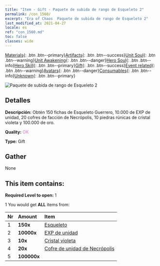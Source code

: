 ```yaml
---
title: "Item - Gift - Paquete de subida de rango de Esqueleto 2"
permalink: /con_1560/
excerpt: "Era of Chaos  Paquete de subida de rango de Esqueleto 2"
last_modified_at: 2021-04-27
locale: es
ref: "con_1560.md"
toc: false
classes: wide
---
```

 [Materials](/ItemsES/){: .btn .btn--primary}[Artifacts](/ItemsES/Artifacts/){: .btn .btn--success}[Unit Soul](/ItemsES/UnitSoul/){: .btn .btn--warning}[Unit Awakening](/ItemsES/UnitAwakening/){: .btn .btn--danger}[Hero Soul](/ItemsES/HeroSoul/){: .btn .btn--info}[Hero Skill](/ItemsES/HeroSkill/){: .btn .btn--primary}[Gift](/ItemsES/Gift/){: .btn .btn--success}[Event related](/ItemsES/Events/){: .btn .btn--warning}[Avatars](/ItemsES/Avatars/){: .btn .btn--danger}[Consumables](/ItemsES/Consumables/){: .btn .btn--info}[Unknown](/ItemsES/Unknown/){: .btn .btn--primary}

 ![Paquete de subida de rango de Esqueleto 2](/images/t/i_907174.png)

## Detalles
 **Descripción:** Obtén 150 fichas de Esqueleto Guerrero, 10.000 de EXP de unidad, 20 cofres de facción de Necrópolis, 10 piedras rúnicas de cristal violeta y 100.000 de oro.

 **Quality:** <span style="color: #DA70D6">OK</span>

 **Type:** Gift

## Gather

  None

## This item contains:

 **Required Level to open:** 1

 1 You would get **ALL** items  from:

  | Nr | Amount |     Item    |
  |:---|:-------|:------------|
  | 1 |  **150x** | [Esqueleto](/ItemsES/unt_208/) |  | 
  | 2 |  **10000x** | [EXP de unidad](/ItemsES/con_902/) |  | 
  | 3 |  **10x** | [Cristal violeta](/ItemsES/con_720/) |  | 
  | 4 |  **20x** | [Cofre de unidad de Necrópolis](/ItemsES/con_1271/) |  | 
  | 5 |  **100000x** | <i class="fas fa-coins"/> |  | 

